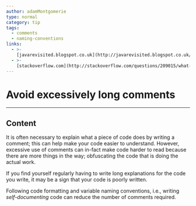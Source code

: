 ```yaml
---
author: adamMontgomerie
type: normal
category: tip
tags:
  - comments
  - naming-conventions
links:
  - >-
    [javarevisited.blogspot.co.uk](http://javarevisited.blogspot.co.uk/2011/08/code-comments-java-best-practices.html){website}
  - >-
    [stackoverflow.com](http://stackoverflow.com/questions/209015/what-is-self-documenting-code-and-can-it-replace-well-documented-code){website}
---
```


# Avoid excessively long comments


---

## Content

It is often necessary to explain what a piece of code does by writing a comment; this can help make your code easier to understand. However, excessive use of comments can in-fact make code harder to read because there are more things in the way; obfuscating the code that is doing the actual work.

If you find yourself regularly having to write long explanations for the code you write, it may be a sign that your code is poorly written.

Following code formatting and variable naming conventions, i.e., writing *self-documenting* code can reduce the number of comments required.
 
